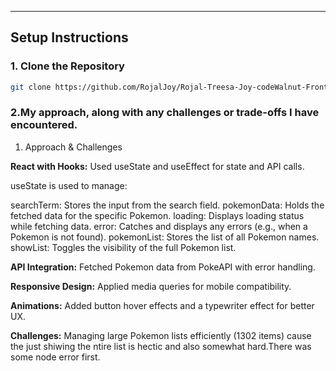 
---

## Setup Instructions

### 1. Clone the Repository

```bash
git clone https://github.com/RojalJoy/Rojal-Treesa-Joy-codeWalnut-Front-End-Technical-Test-2.git
```

### 2.My approach, along with any challenges or trade-offs I have encountered.

1. Approach & Challenges

**React with Hooks:** Used useState and useEffect for state and API calls.

useState is used to manage:

searchTerm: Stores the input from the search field.
pokemonData: Holds the fetched data for the specific Pokemon.
loading: Displays loading status while fetching data.
error: Catches and displays any errors (e.g., when a Pokemon is not found).
pokemonList: Stores the list of all Pokemon names.
showList: Toggles the visibility of the full Pokemon list.

**API Integration:** Fetched Pokemon data from PokeAPI with error handling.

**Responsive Design:** Applied media queries for mobile compatibility.

**Animations:** Added button hover effects and a typewriter effect for better UX.
    
**Challenges:** Managing large Pokemon lists efficiently (1302 items) cause the just shiwing the ntire list is hectic and also somewhat hard.There was some node error first.


